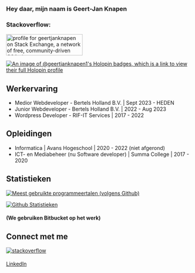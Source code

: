 ### Hey daar, mijn naam is Geert-Jan Knapen

### Stackoverflow:

<a href="https://stackexchange.com/users/13351244"><img src="https://stackexchange.com/users/flair/13351244.png" width="208" height="58" alt="profile for geertjanknapen on Stack Exchange, a network of free, community-driven Q&amp;A sites" title="profile for geertjanknapen on Stack Exchange, a network of free, community-driven Q&amp;A sites"></a>

[![An image of @geertjanknapen1's Holopin badges, which is a link to view their full Holopin profile](https://holopin.me/geertjanknapen1)](https://holopin.io/@geertjanknapen1)

## Werkervaring

<!-- WORK-EXPERIENCE-LIST:START -->
- Medior Webdeveloper - Bertels Holland B.V. | Sept 2023 - HEDEN
- Junior Webdeveloper - Bertels Holland B.V. | 2022 - Aug 2023
- Wordpress Developer - RIF-IT Services | 2017 - 2022
<!-- WORK-EXPERIENCE-LIST:END -->

## Opleidingen

<!-- EDUCATIONS-LIST:START -->
- Informatica | Avans Hogeschool | 2020 - 2022 (niet afgerond)
- ICT- en Mediabeheer (nu Software developer) | Summa College | 2017 - 2020
<!-- EDUCATIONS-LIST:END -->

## Statistieken

[![Meest gebruikte programmeertalen (volgens Github)](https://github-readme-stats.vercel.app/api/top-langs/?username=geertjanknapen1&layout=compact&theme=tokyonight)](https://github.com/geertjanknapen1)

[![Github Statistieken](https://github-readme-stats.vercel.app/api?username=geertjanknapen1&show_icons=true&theme=tokyonight)](https://github.com/geertjanknapen1)


#### (We gebruiken Bitbucket op het werk)

## Connect met me 
<a href="https://stackoverflow.com/users/9636400/geertjanknapen" target="_blank">
<img src=https://img.shields.io/badge/stackoverflow-%23F28032.svg?&style=for-the-badge&logo=stackoverflow&logoColor=white alt=stackoverflow style="margin-bottom: 5px;" />
</a>


[LinkedIn](https://www.linkedin.com/in/geert-jan-knapen/)
